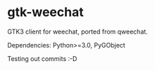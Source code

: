 # gtk-weechat
GTK3 client for weechat, ported from qweechat.

Dependencies:
Python>=3.0,
PyGObject

Testing out commits :-D

